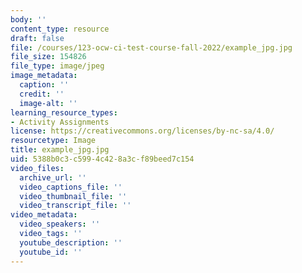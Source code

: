 ```yaml
---
body: ''
content_type: resource
draft: false
file: /courses/123-ocw-ci-test-course-fall-2022/example_jpg.jpg
file_size: 154826
file_type: image/jpeg
image_metadata:
  caption: ''
  credit: ''
  image-alt: ''
learning_resource_types:
- Activity Assignments
license: https://creativecommons.org/licenses/by-nc-sa/4.0/
resourcetype: Image
title: example_jpg.jpg
uid: 5388b0c3-c599-4c42-8a3c-f89beed7c154
video_files:
  archive_url: ''
  video_captions_file: ''
  video_thumbnail_file: ''
  video_transcript_file: ''
video_metadata:
  video_speakers: ''
  video_tags: ''
  youtube_description: ''
  youtube_id: ''
---
```

